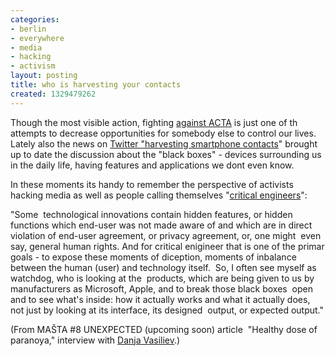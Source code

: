 ```yaml
---
categories:
- berlin
- everywhere
- media
- hacking
- activism
layout: posting
title: who is harvesting your contacts
created: 1329479262
---
```

<p>Though the most visible action, fighting <a href="http://www.stopacta.info">against ACTA</a> is just one of th attempts to decrease opportunities for somebody else to control our lives. Lately also the news on <a href="http://www.bbc.co.uk/news/technology-17051910">Twitter "harvesting smartphone contacts</a>" brought up to date the discussion about the "black boxes" - devices surrounding us in the daily life, having features and applications we dont even know.</p><p><span style="cursor: auto; padding-top: 0px; padding-bottom: 1px; ">In these moments its handy to remember the perspective of activists hacking media as well as people calling themselves "<a href="http://criticalengineering.org">critical engineers</a>":</span></p><p><span style="cursor: auto; padding-top: 0px; padding-bottom: 1px; ">"Some&nbsp; technological innovations contain hidden features, or hidden functions which end-user was not made aware of and which are in direct violation of end-user agreement, or privacy agreement, or, one might&nbsp; even say, general human rights. And for critical enigineer that is one of the primar goals - to expose these moments of diception, moments of inbalance between the human (user) and technology itself.&nbsp; So, I often see myself as watchdog, who is looking at the&nbsp; products, which are being given to us by manufacturers as Microsoft, Apple, and to break those black boxes&nbsp; open and to see what's inside: how it actually works and what it actually does, not just by looking at its interface, its designed&nbsp; output, or expected output</span><span class="u" style="cursor: auto; padding-top: 0px; padding-bottom: 1px; ">."</span></p><p>(From MAŠTA&nbsp;#8 UNEXPECTED (upcoming soon) article&nbsp;&nbsp;"Healthy dose of paranoya," interview with <a href="http://k0a1a.net">Danja Vasiliev</a>.)</p>
